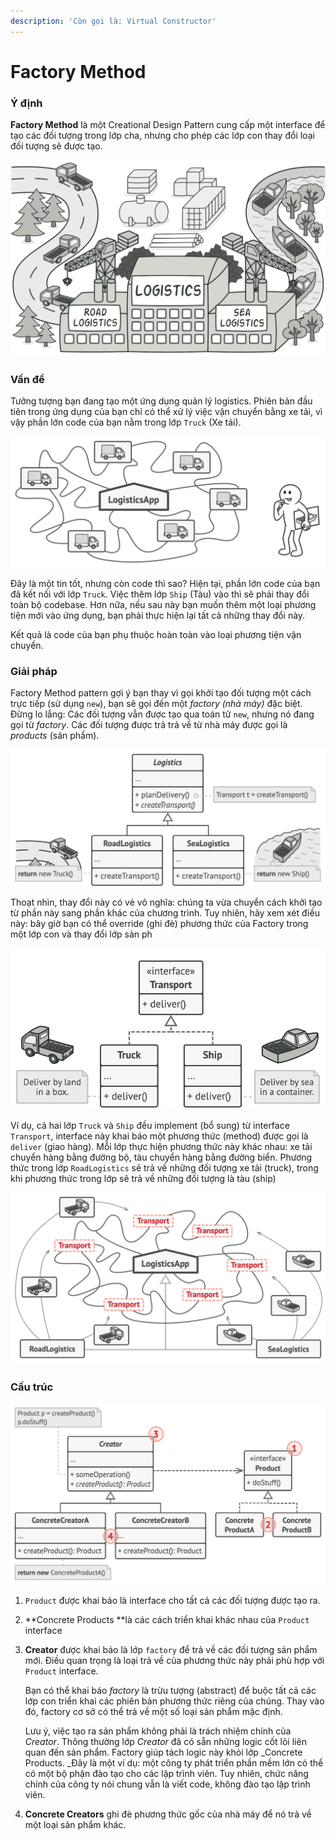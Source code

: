 ```yaml
---
description: 'Còn gọi là: Virtual Constructor'
---
```


# Factory Method

### **Ý định**

**Factory Method** là một Creational Design Pattern cung cấp một interface để tạo các đối tượng trong lớp cha, nhưng cho phép các lớp con thay đổi loại đối tượng sẽ được tạo.

![](../.gitbook/assets/factory-method-en-2x.png)

### Vấn đề <a href="problem" id="problem"></a>

Tưởng tượng bạn đang tạo một ứng dụng quản lý logistics. Phiên bản đầu tiên trong ứng dụng của bạn chỉ có thể xử lý việc vận chuyển bằng xe tải, vì vậy phần lớn code của bạn nằm trong lớp `Truck` (Xe tải).

![Việc thêm một lớp mới vào program không hề đơn giản nếu phần còn lại của code đã được kết nối với các lớp hiện có.](../.gitbook/assets/problem1-en-2x.png)

Đây là một tin tốt, nhưng còn code thì sao? Hiện tại, phần lớn code của bạn đã kết nối với lớp `Truck`. Việc thêm lớp `Ship` (Tàu) vào thì sẽ phải thay đổi toàn bộ codebase. Hơn nữa, nếu sau này bạn muốn thêm một loại phương tiện mới vào ứng dụng, bạn phải thực hiện lại tất cả những thay đổi này.

Kết quả là code của bạn phụ thuộc hoàn toàn vào loại phương tiện vận chuyển.

### Giải pháp

Factory Method pattern gợi ý bạn thay vì gọi khởi tạo đối tượng một cách trực tiếp (sử dụng `new`), bạn sẽ gọi đến một _factory (nhà máy)_ đặc biệt. Đừng lo lắng: Các đối tượng vẫn được tạo qua toán tử `new`, nhưng nó đang gọi từ _factory_. Các đối tượng được trả trả về từ nhà máy được gọi là _products_ (sản phẩm).

![Các lớp con có thể thay đổi lớp của các đối tượng được trả về bởi Factory.](<../.gitbook/assets/solution1-2x (1).png>)

Thoạt nhìn, thay đổi này có vẻ vô nghĩa: chúng ta vừa chuyển cách khởi tạo từ phần này sang phần khác của chương trình. Tuy nhiên, hãy xem xét điều này: bây giờ bạn có thể override (ghi đè) phương thức của Factory trong một lớp con và thay đổi lớp sản ph

![Tất cả các sản phẩm phải cùng interface.](../.gitbook/assets/solution2-en-2x.png)

Ví dụ, cả hai lớp `Truck` và `Ship` đều implement (bổ sung) từ interface `Transport`, interface này khai báo một phương thức (method) được gọi là `deliver` (giao hàng). Mỗi lớp thực hiện phương thức này khác nhau: xe tải chuyển hàng bằng đường bộ, tàu chuyển hàng bằng đường biển. Phương thức trong lớp `RoadLogistics` sẽ trả về những đối tượng xe tải (truck), trong khi phương thức trong lớp  sẽ trả về những đối tượng là tàu (ship)

![Miễn là tất cả các lớp đều triển khai chung interface, bạn có thể chuyển các đối tượng của chúng đúng với từng yêu cầu mà không cần phá vỡ nó.](../.gitbook/assets/solution3-en-2x.png)

### Cấu trúc

![](../.gitbook/assets/structure-indexed-2x.png)

1. `Product` được khai báo là interface cho tất cả các đối tượng được tạo ra.
2. **Concrete Products **là các cách triển khai khác nhau của `Product` interface
3.  **Creator** được khai báo là lớp `factory` để trả về các đối tượng sản phẩm mới. Điều quan trọng là loại trả về của phương thức này phải phù hợp với `Product` interface.

    Bạn có thể khai báo _factory_ là trừu tượng (abstract) để buộc tất cả các lớp con triển khai các phiên bản phương thức riêng của chúng. Thay vào đó, factory cơ sở có thể trả về một số loại sản phẩm mặc định.

    Lưu ý, việc tạo ra sản phẩm không phải là trách nhiệm chính của _Creator_. Thông thường lớp _Creator_ đã có sẵn những logic cốt lõi liên quan đến sản phẩm. Factory giúp tách logic này khỏi lớp _Concrete Products. _Đây là một ví dụ: một công ty phát triển phần mềm lớn có thể có một bộ phận đào tạo cho các lập trình viên. Tuy nhiên, chức năng chính của công ty nói chung vẫn là viết code, không đào tạo lập trình viên.
4. **Concrete Creators** ghi đè phương thức gốc của nhà máy để nó trả về một loại sản phẩm khác.
